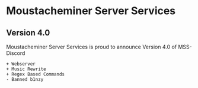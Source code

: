 # Moustacheminer Server Services

## Version 4.0

Moustacheminer Server Services is proud to announce Version 4.0 of MSS-Discord

```
+ Webserver
+ Music Rewrite
+ Regex Based Commands
- Banned b1nzy
```